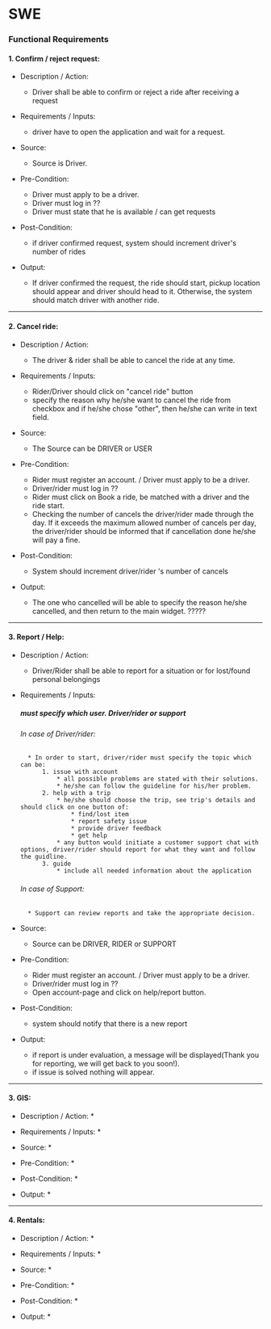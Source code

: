 # SWE

### Functional Requirements

#### 1. Confirm / reject request:

* Description / Action:
    * Driver shall be able to confirm or reject a ride after receiving a request

* Requirements / Inputs:
    * driver have to open the application and wait for a request.

* Source:
    * Source is Driver.

* Pre-Condition:
    * Driver must apply to be a driver.
    * Driver must log in ??
    * Driver must state that he is available / can get requests

* Post-Condition:
    * if driver confirmed request, system should increment driver's number of rides

* Output:
    * If driver confirmed the request, the ride should start, pickup location should appear and driver should head to it.
    Otherwise, the system should match driver with another ride.

***

#### 2. Cancel ride:

* Description / Action:
    * The driver & rider shall be able to cancel the ride at any time.

* Requirements / Inputs:
    * Rider/Driver should click on "cancel ride" button
    * specify the reason why he/she want to cancel the ride from checkbox and if he/she chose "other", then he/she can write in text field.

* Source:
    * The Source can be DRIVER or USER

* Pre-Condition:
    * Rider must register an account. / Driver must apply to be a driver.
    * Driver/rider must log in ??
    * Rider must click on Book a ride, be matched with a driver and the ride start.
    * Checking the number of cancels the driver/rider made through the day.
    If it exceeds the maximum allowed number of cancels per day, the driver/rider should be informed that if cancellation done he/she will pay a fine.

* Post-Condition:
    * System should increment driver/rider 's number of cancels 

* Output:
    * The one who cancelled will be able to specify the reason he/she cancelled, and then return to the main widget.   ?????

***

#### 3. Report / Help:

* Description / Action:
    * Driver/Rider shall be able to report for a situation or for lost/found personal belongings

* Requirements / Inputs:
    ##### must specify which user. Driver/rider or support
    ###### In case of Driver/rider:
        * In order to start, driver/rider must specify the topic which can be:
            1. issue with account
                * all possible problems are stated with their solutions.
                * he/she can follow the guideline for his/her problem.
            2. help with a trip
                * he/she should choose the trip, see trip's details and should click on one button of:
                    * find/lost item
                    * report safety issue
                    * provide driver feedback
                    * get help 
                * any button would initiate a customer support chat with options, driver/rider should report for what they want and follow the guidline.
            3. guide
                * include all needed information about the application
        
    ###### In case of Support:
        * Support can review reports and take the appropriate decision.
* Source:
    * Source can be DRIVER, RIDER or SUPPORT

* Pre-Condition:
    * Rider must register an account. / Driver must apply to be a driver.
    * Driver/rider must log in ??
    * Open account-page and click on help/report button.

* Post-Condition:
    * system should notify that there is a new report

* Output:
    * if report is under evaluation, a message will be displayed(Thank you for reporting, we will get back to you soon!).
    * if issue is solved nothing will appear.

***

#### 3. GIS:

* Description / Action:
    * 

* Requirements / Inputs:
    * 

* Source:
    * 

* Pre-Condition:
    * 

* Post-Condition:
    * 

* Output:
    * 

*** 

#### 4. Rentals:

* Description / Action:
    * 

* Requirements / Inputs:
    * 

* Source:
    * 

* Pre-Condition:
    * 

* Post-Condition:
    * 

* Output:
    * 
